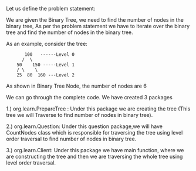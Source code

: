 Let us define the problem statement:

We are given the Binary Tree, we need to find the number of nodes in the binary tree, As per the problem statement we have to iterate over the binary tree and find the number of nodes in the binary tree.

As an example, consider the tree:
	
		   100   ------Level 0
		  /  \
		50    150 -----Level 1
		/ \    \
	    25  80  160 ---Level 2
				 
							  
					  

As shown in Binary Tree Node, the number of nodes are 6

	
We can go through the complete code. We have created 3 packages

1.) org.learn.PrepareTree : Under this package we are creating the tree (This tree we will Traverse to find number of nodes in binary tree).

2.) org.learn.Question: Under this question package,we will have CountNodes class which is responsible for traversing the tree using level order traversal to find number of nodes in binary tree.

3.) org.learn.Client: Under this package we have main function, where we are constructing the tree and then we are traversing the whole tree using level order traversal.
